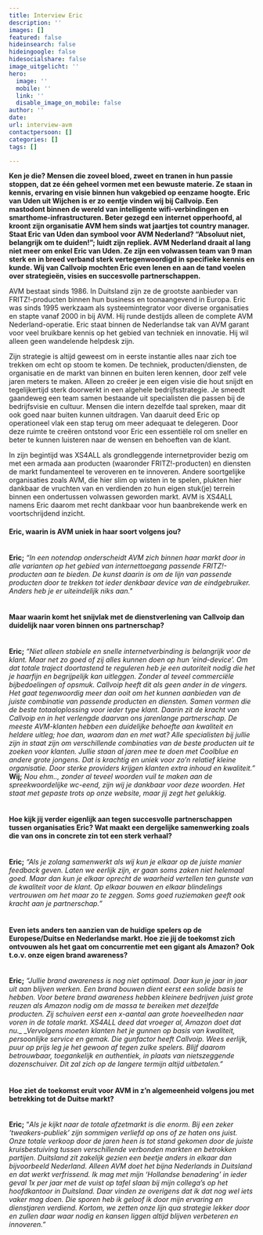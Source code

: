 ```yaml
---
title: Interview Eric
description: ''
images: []
featured: false
hideinsearch: false
hideingoogle: false
hidesocialshare: false
image_uitgelicht: ''
hero:
  image: ''
  mobile: ''
  link: ''
  disable_image_on_mobile: false
author: ''
date: 
url: interview-avm
contactpersoon: []
categories: []
tags: []

---
```

<b>Ken je die? Mensen die zoveel bloed, zweet en tranen in hun passie stoppen, dat ze één geheel vormen met een bewuste materie. Ze staan in kennis, ervaring en visie binnen hun vakgebied op eenzame hoogte. Eric van Uden uit Wijchen is er zo eentje vinden wij bij Callvoip. Een mastodont binnen de wereld van intelligente wifi-verbindingen en smarthome-infrastructuren. Beter gezegd een internet opperhoofd, al kroont zijn organisatie AVM hem sinds wat jaartjes tot country manager. Staat Eric van Uden dan symbool voor AVM Nederland? “Absoluut niet, belangrijk om te duiden!”; luidt zijn repliek. AVM Nederland draait al lang niet meer om enkel Eric van Uden. Ze zijn een volwassen team van 9 man sterk en in breed verband sterk vertegenwoordigd in specifieke kennis en kunde. Wij van Callvoip mochten Eric even lenen en aan de tand voelen over strategieën, visies en succesvolle partnerschappen.</b>

AVM bestaat sinds 1986. In Duitsland zijn ze de grootste aanbieder van FRITZ!-producten binnen hun business en toonaangevend in Europa. Eric was sinds 1995 werkzaam als systeemintegrator voor diverse organisaties en stapte vanaf 2000 in bij AVM. Hij runde destijds alleen de complete AVM Nederland-operatie. Eric staat binnen de Nederlandse tak van AVM garant voor veel bruikbare kennis op het gebied van techniek en innovatie. Hij wil alleen geen wandelende helpdesk zijn.

Zijn strategie is altijd geweest om in eerste instantie alles naar zich toe trekken om echt op stoom te komen. De techniek, producten/diensten, de organisatie en de markt van binnen en buiten leren kennen, door zelf vele jaren meters te maken. Alleen zo creëer je een eigen visie die hout snijdt en tegelijkertijd sterk doorwerkt in een algehele bedrijfsstrategie. Je smeedt gaandeweg een team samen bestaande uit specialisten die passen bij de bedrijfsvisie en cultuur. Mensen die intern dezelfde taal spreken, maar dit ook goed naar buiten kunnen uitdragen. Van daaruit deed Eric op operationeel vlak een stap terug om meer adequaat te delegeren. Door deze ruimte te creëren ontstond voor Eric een essentiële rol om sneller en beter te kunnen luisteren naar de wensen en behoeften van de klant.

In zijn begintijd was XS4ALL als grondleggende internetprovider bezig om met een armada aan producten (waaronder FRITZ!-producten) en diensten de markt fundamenteel te veroveren en te innoveren. Andere soortgelijke organisaties zoals AVM, die hier slim op wisten in te spelen, plukten hier dankbaar de vruchten van en verdienden zo hun eigen stuk(je) terrein binnen een ondertussen volwassen geworden markt. AVM is XS4ALL namens Eric daarom met recht dankbaar voor hun baanbrekende werk en voortschrijdend inzicht.

<h4>Eric, waarin is AVM uniek in haar soort volgens jou?</h4>
<br>
<b>Eric;</b> <i>“In een notendop onderscheidt AVM zich binnen haar markt door in alle varianten op het gebied van internettoegang passende FRITZ!-producten aan te bieden. De kunst daarin is om de lijn van passende producten door te trekken tot ieder denkbaar device van de eindgebruiker. Anders heb je er uiteindelijk niks aan."</i>
<br><br>
<h4>Maar waarin komt het snijvlak met de dienstverlening van Callvoip dan duidelijk naar voren binnen ons partnerschap?</h4>
<br>
<b>Eric;</b> <i>“Niet alleen stabiele en snelle internetverbinding is belangrijk voor de klant. Maar net zo goed of zij alles kunnen doen op hun ‘eind-device’. Om dat totale traject doortastend te reguleren heb je een autoriteit nodig die het je haarfijn en begrijpelijk kan uitleggen. Zonder al teveel commerciële bijbedoelingen of opsmuk. Callvoip heeft dit als geen ander in de vingers. Het gaat tegenwoordig meer dan ooit om het kunnen aanbieden van de juiste combinatie van passende producten en diensten. Samen vormen die de beste totaaloplossing voor ieder type klant. Daarin zit de kracht van Callvoip en in het verlengde daarvan ons jarenlange partnerschap. De meeste AVM-klanten hebben een duidelijke behoefte aan kwaliteit en heldere uitleg; hoe dan, waarom dan en met wat? Alle specialisten bij jullie zijn in staat zijn om verschillende combinaties van de beste producten uit te zoeken voor klanten. Jullie staan al jaren mee te doen met Coolblue en andere grote jongens. Dat is krachtig en uniek voor zo’n relatief kleine organisatie. Door sterke providers krijgen klanten extra inhoud en kwaliteit.”</i>
<br>
<b>Wij;</b> <i>Nou ehm.., zonder al teveel woorden vuil te maken aan de spreekwoordelijke wc-eend, zijn wij je dankbaar voor deze woorden. Het staat met gepaste trots op onze website, maar jij zegt het gelukkig.</i>
<br><br>
<h4>Hoe kijk jij verder eigenlijk aan tegen succesvolle partnerschappen tussen organisaties Eric? Wat maakt een dergelijke samenwerking zoals die van ons in concrete zin tot een sterk verhaal?</h4>
<br>
<b>Eric;</b> <i>“Als je zolang samenwerkt als wij kun je elkaar op de juiste manier feedback geven. Laten we eerlijk zijn, er gaan soms zaken niet helemaal goed. Maar dan kun je elkaar oprecht de waarheid vertellen ten gunste van de kwaliteit voor de klant. Op elkaar bouwen en elkaar blindelings vertrouwen om het maar zo te zeggen. Soms goed ruziemaken geeft ook kracht aan je partnerschap.”</i>
<br><br>
<h4>Even iets anders ten aanzien van de huidige spelers op de Europese/Duitse en Nederlandse markt. Hoe zie jij de toekomst zich ontvouwen als het gaat om concurrentie met een gigant als Amazon? Ook t.o.v. onze eigen brand awareness?</h4>
<br>
<b>Eric;</b> <i>“Jullie brand awareness is nog niet optimaal. Daar kun je jaar in jaar uit aan blijven werken. Een brand bouwen dient eerst een solide basis te hebben. Voor betere brand awareness hebben kleinere bedrijven juist grote reuzen als Amazon nodig om de massa te bereiken met dezelfde producten. Zij schuiven eerst een x-aantal aan grote hoeveelheden naar voren in de totale markt. XS4ALL deed dat vroeger al, Amazon doet dat nu._ _Vervolgens moeten klanten het je gunnen op basis van kwaliteit, persoonlijke service en gemak. Die gunfactor heeft Callvoip. Wees eerlijk, puur op prijs leg je het gewoon af tegen zulke spelers. Blijf daarom betrouwbaar, toegankelijk en authentiek, in plaats van nietszeggende dozenschuiver. Dit zal zich op de langere termijn altijd uitbetalen.”</i>
<br><br>
<h4>Hoe ziet de toekomst eruit voor AVM in z’n algemeenheid volgens jou met betrekking tot de Duitse markt?</h4>
<br>
<b>Eric;</b> “<i>Als je kijkt naar de totale afzetmarkt is die enorm. Bij een zeker ‘tweakers-publiek’ zijn sommigen verliefd op ons of ze haten ons juist. Onze totale verkoop door de jaren heen is tot stand gekomen door de juiste kruisbestuiving tussen verschillende verbonden markten en betrokken partijen. Duitsland zit zakelijk gezien een beetje anders in elkaar dan bijvoorbeeld Nederland. Alleen AVM doet het bijna Nederlands in Duitsland en dat werkt verfrissend. Ik mag met mijn ‘Hollandse benadering’ in ieder geval 1x per jaar met de vuist op tafel slaan bij mijn collega’s op het hoofdkantoor in Duitsland. Daar vinden ze overigens dat ik dat nog wel iets vaker mag doen. Die sporen heb ik geloof ik door mijn ervaring en dienstjaren verdiend. Kortom, we zetten onze lijn qua strategie lekker door en zullen daar waar nodig en kansen liggen altijd blijven verbeteren en innoveren.”</i>
